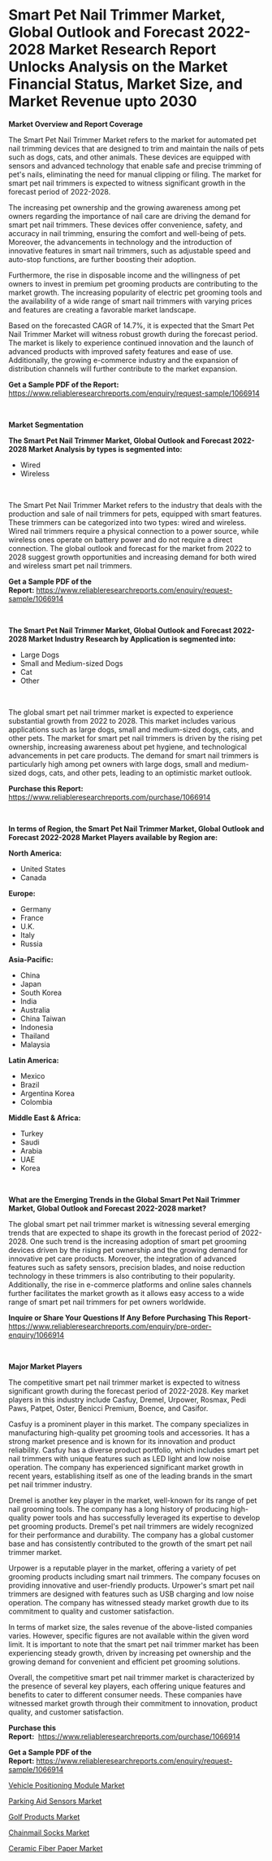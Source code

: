 <p><h1>Smart Pet Nail Trimmer Market, Global Outlook and Forecast 2022-2028 Market Research Report Unlocks Analysis on the Market Financial Status, Market Size, and Market Revenue upto 2030</h1></p><p><strong>Market Overview and Report Coverage</strong></p>
<p><p>The Smart Pet Nail Trimmer Market refers to the market for automated pet nail trimming devices that are designed to trim and maintain the nails of pets such as dogs, cats, and other animals. These devices are equipped with sensors and advanced technology that enable safe and precise trimming of pet's nails, eliminating the need for manual clipping or filing. The market for smart pet nail trimmers is expected to witness significant growth in the forecast period of 2022-2028.</p><p>The increasing pet ownership and the growing awareness among pet owners regarding the importance of nail care are driving the demand for smart pet nail trimmers. These devices offer convenience, safety, and accuracy in nail trimming, ensuring the comfort and well-being of pets. Moreover, the advancements in technology and the introduction of innovative features in smart nail trimmers, such as adjustable speed and auto-stop functions, are further boosting their adoption.</p><p>Furthermore, the rise in disposable income and the willingness of pet owners to invest in premium pet grooming products are contributing to the market growth. The increasing popularity of electric pet grooming tools and the availability of a wide range of smart nail trimmers with varying prices and features are creating a favorable market landscape.</p><p>Based on the forecasted CAGR of 14.7%, it is expected that the Smart Pet Nail Trimmer Market will witness robust growth during the forecast period. The market is likely to experience continued innovation and the launch of advanced products with improved safety features and ease of use. Additionally, the growing e-commerce industry and the expansion of distribution channels will further contribute to the market expansion.</p></p>
<p><strong>Get a Sample PDF of the Report:</strong> <a href="https://www.reliableresearchreports.com/enquiry/request-sample/1066914">https://www.reliableresearchreports.com/enquiry/request-sample/1066914</a></p>
<p>&nbsp;</p>
<p><strong>Market Segmentation</strong></p>
<p><strong>The Smart Pet Nail Trimmer Market, Global Outlook and Forecast 2022-2028 Market Analysis by types is segmented into:</strong></p>
<p><ul><li>Wired</li><li>Wireless</li></ul></p>
<p>&nbsp;</p>
<p><p>The Smart Pet Nail Trimmer Market refers to the industry that deals with the production and sale of nail trimmers for pets, equipped with smart features. These trimmers can be categorized into two types: wired and wireless. Wired nail trimmers require a physical connection to a power source, while wireless ones operate on battery power and do not require a direct connection. The global outlook and forecast for the market from 2022 to 2028 suggest growth opportunities and increasing demand for both wired and wireless smart pet nail trimmers.</p></p>
<p><strong>Get a Sample PDF of the Report:</strong>&nbsp;<a href="https://www.reliableresearchreports.com/enquiry/request-sample/1066914">https://www.reliableresearchreports.com/enquiry/request-sample/1066914</a></p>
<p>&nbsp;</p>
<p><strong>The Smart Pet Nail Trimmer Market, Global Outlook and Forecast 2022-2028 Market Industry Research by Application is segmented into:</strong></p>
<p><ul><li>Large Dogs</li><li>Small and Medium-sized Dogs</li><li>Cat</li><li>Other</li></ul></p>
<p>&nbsp;</p>
<p><p>The global smart pet nail trimmer market is expected to experience substantial growth from 2022 to 2028. This market includes various applications such as large dogs, small and medium-sized dogs, cats, and other pets. The market for smart pet nail trimmers is driven by the rising pet ownership, increasing awareness about pet hygiene, and technological advancements in pet care products. The demand for smart nail trimmers is particularly high among pet owners with large dogs, small and medium-sized dogs, cats, and other pets, leading to an optimistic market outlook.</p></p>
<p><strong>Purchase this Report:</strong>&nbsp; <a href="https://www.reliableresearchreports.com/purchase/1066914">https://www.reliableresearchreports.com/purchase/1066914</a></p>
<p>&nbsp;</p>
<p><strong>In terms of Region, the Smart Pet Nail Trimmer Market, Global Outlook and Forecast 2022-2028 Market Players available by Region are:</strong></p>
<p>
    <p> <strong> North America: </strong>
        <ul>
            <li>United States</li>
            <li>Canada</li>
        </ul>
        </p> 
    <p> <strong> Europe: </strong>
        <ul>
            <li>Germany</li>
            <li>France</li>
            <li>U.K.</li>
            <li>Italy</li>
            <li>Russia</li>
        </ul>
        </p> 
    <p> <strong> Asia-Pacific: </strong>
        <ul>
            <li>China</li>
            <li>Japan</li>
            <li>South Korea</li>
            <li>India</li>
            <li>Australia</li>
            <li>China Taiwan</li>
            <li>Indonesia</li>
            <li>Thailand</li>
            <li>Malaysia</li>
        </ul>
        </p> 
    <p> <strong> Latin America: </strong>
        <ul>
            <li>Mexico</li>
            <li>Brazil</li>
            <li>Argentina Korea</li>
            <li>Colombia</li>
        </ul>
        </p> 
    <p> <strong> Middle East & Africa: </strong>
        <ul>
            <li>Turkey</li>
            <li>Saudi</li>
            <li>Arabia</li>
            <li>UAE</li>
            <li>Korea</li>
        </ul>
    </p>
    </p>
<p>&nbsp;</p>
<p><strong>What are the Emerging Trends in the Global Smart Pet Nail Trimmer Market, Global Outlook and Forecast 2022-2028 market?</strong></p>
<p><p>The global smart pet nail trimmer market is witnessing several emerging trends that are expected to shape its growth in the forecast period of 2022-2028. One such trend is the increasing adoption of smart pet grooming devices driven by the rising pet ownership and the growing demand for innovative pet care products. Moreover, the integration of advanced features such as safety sensors, precision blades, and noise reduction technology in these trimmers is also contributing to their popularity. Additionally, the rise in e-commerce platforms and online sales channels further facilitates the market growth as it allows easy access to a wide range of smart pet nail trimmers for pet owners worldwide.</p></p>
<p><strong>Inquire or Share Your Questions If Any Before Purchasing This Report</strong>- <a href="https://www.reliableresearchreports.com/enquiry/pre-order-enquiry/1066914">https://www.reliableresearchreports.com/enquiry/pre-order-enquiry/1066914</a></p>
<p>&nbsp;</p>
<p><strong>Major Market Players</strong></p>
<p><p>The competitive smart pet nail trimmer market is expected to witness significant growth during the forecast period of 2022-2028. Key market players in this industry include Casfuy, Dremel, Urpower, Rosmax, Pedi Paws, Patpet, Oster, Benicci Premium, Boence, and Casifor.</p><p>Casfuy is a prominent player in this market. The company specializes in manufacturing high-quality pet grooming tools and accessories. It has a strong market presence and is known for its innovation and product reliability. Casfuy has a diverse product portfolio, which includes smart pet nail trimmers with unique features such as LED light and low noise operation. The company has experienced significant market growth in recent years, establishing itself as one of the leading brands in the smart pet nail trimmer industry.</p><p>Dremel is another key player in the market, well-known for its range of pet nail grooming tools. The company has a long history of producing high-quality power tools and has successfully leveraged its expertise to develop pet grooming products. Dremel's pet nail trimmers are widely recognized for their performance and durability. The company has a global customer base and has consistently contributed to the growth of the smart pet nail trimmer market.</p><p>Urpower is a reputable player in the market, offering a variety of pet grooming products including smart nail trimmers. The company focuses on providing innovative and user-friendly products. Urpower's smart pet nail trimmers are designed with features such as USB charging and low noise operation. The company has witnessed steady market growth due to its commitment to quality and customer satisfaction.</p><p>In terms of market size, the sales revenue of the above-listed companies varies. However, specific figures are not available within the given word limit. It is important to note that the smart pet nail trimmer market has been experiencing steady growth, driven by increasing pet ownership and the growing demand for convenient and efficient pet grooming solutions.</p><p>Overall, the competitive smart pet nail trimmer market is characterized by the presence of several key players, each offering unique features and benefits to cater to different consumer needs. These companies have witnessed market growth through their commitment to innovation, product quality, and customer satisfaction.</p></p>
<p><strong>Purchase this Report:</strong>&nbsp;&nbsp;<a href="https://www.reliableresearchreports.com/purchase/1066914">https://www.reliableresearchreports.com/purchase/1066914</a></p>
<p></p>
<p><strong>Get a Sample PDF of the Report:</strong>&nbsp;<a href="https://www.reliableresearchreports.com/enquiry/request-sample/1066914">https://www.reliableresearchreports.com/enquiry/request-sample/1066914</a></p>
<p><p><a href="https://www.reportprime.com/vehicle-positioning-module-r4614">Vehicle Positioning Module Market</a></p><p><a href="https://www.reportprime.com/parking-aid-sensors-r4613">Parking Aid Sensors Market</a></p><p><a href="https://www.linkedin.com/pulse/golf-products-market-size-share-global-analysis-report-h57ee/">Golf Products Market</a></p><p><a href="https://medium.com/@jasonmartin866/chainmail-socks-market-size-growth-forecast-2023-2030-a8004147b97b">Chainmail Socks Market</a></p><p><a href="https://medium.com/@joannebell6556/ceramic-fiber-paper-market-size-growth-forecast-2023-2030-8ebc2e5f45c7">Ceramic Fiber Paper Market</a></p></p>